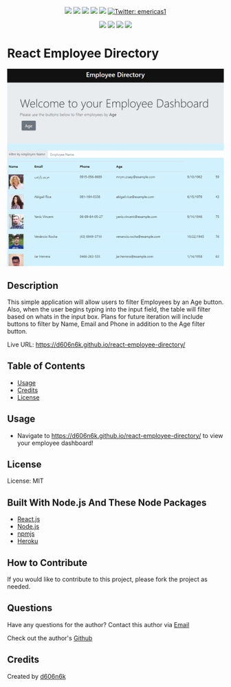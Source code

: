 <p align="center">
    <img src="https://img.shields.io/github/repo-size/d606n6k/react-employee-directory" />
    <img src="https://img.shields.io/github/languages/top/d606n6k/react-employee-directory"  />
    <img src="https://img.shields.io/github/issues/d606n6k/react-employee-directory" />
    <img src="https://img.shields.io/github/last-commit/d606n6k/react-employee-directory" >
    <a href="https://github.com/d606n6k"><img src="https://img.shields.io/github/followers/d606n6k?style=social" target="_blank" /></a>
    <a href="https://twitter.com/emericas1">
        <img alt="Twitter: emericas1" src="https://img.shields.io/twitter/follow/emericas1.svg?style=social" target="_blank" />
    </a>
</p>
  
<p align="center">
    <img src="https://img.shields.io/badge/Javascript-yellow" />
    <img src="https://img.shields.io/badge/React-React-blue" />
    <img src="https://img.shields.io/badge/Heroku-Heroku-lightgrey" />
    <img src="https://img.shields.io/badge/license-MIT-blue" />
</p>

# React Employee Directory

![React Employee Directory Homepage Image](./public/screenshot.png)

## Description

This simple application will allow users to filter Employees by an Age button. Also, when the user begins typing into the input field, the table will filter based on whats in the input box. Plans for future iteration will include buttons to filter by Name, Email and Phone in addition to the Age filter button.

Live URL: https://d606n6k.github.io/react-employee-directory/

## Table of Contents

- [Usage](#usage)
- [Credits](#credits)
- [License](#license)

## Usage

- Navigate to https://d606n6k.github.io/react-employee-directory/ to view your employee dashboard!

## License

License: MIT

## Built With Node.js And These Node Packages

- [React.js](https://reactjs.org/)
- [Node.js](https://nodejs.org/en/)
- [npmjs](https://docs.npmjs.com/)
- [Heroku](https://heroku.com)

## How to Contribute

If you would like to contribute to this project, please fork the project as needed.

## Questions

Have any questions for the author? Contact this author via [Email](mailto:aaronlucht@gmail.com)

Check out the author's [Github](https://github.com/d606n6k)

## Credits

Created by [d606n6k](https://github.com/d606n6k)
